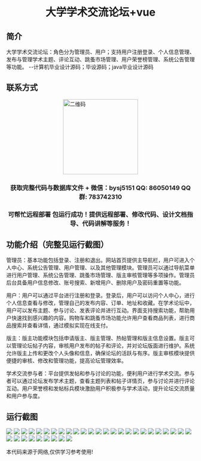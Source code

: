 <p><h1 align="center">大学学术交流论坛+vue</h1></p>

## 简介
大学学术交流论坛：角色分为管理员、用户；支持用户注册登录、个人信息管理、发布与管理学术主题、评论互动、跳蚤市场管理、用户荣誉榜管理、系统公告管理等功能。    --计算机毕业设计源码；毕设源码；java毕业设计源码


## 联系方式
<img src="https://bs-1329754181.cos.ap-shanghai.myqcloud.com/wx.jpg" alt="二维码" style="display: block; margin: 0 auto;" width="200px">
<p><h3 align="center">获取完整代码与数据库文件 + 微信：bysj5151 QQ: 86050149 QQ群: 783742310</h3></p>
<p><h3 align="center">可帮忙远程部署 包运行成功！提供远程部署、修改代码、设计文档指导、代码讲解等服务！</h3></p>

## 功能介绍（完整见运行截图）
管理员：基本功能包括登录、注册和退出。网站首页提供主导航栏，用户可进入个人中心、系统公告管理、用户管理、以及其他管理模块。管理员可以通过导航菜单进行用户管理、系统公告管理、跳蚤市场管理、版主审核管理等多项操作。管理员后台具备用户信息修改、账号搜索、新增用户、删除用户及密码重置等功能。

用户：用户可以通过平台进行注册和登录。登录后，用户可以访问个人中心，进行个人信息查看与修改，管理自己的发布内容、订单、地址和收藏。在学术论坛中，用户可以发布主题、参与讨论、发表评论并进行互动。界面支持搜索功能，帮助用户快速找到感兴趣的内容。购物车和跳蚤市场功能允许用户查看商品列表，进行商品搜索并查看详情，通过模拟实现在线支付。

版主：版主功能模块包括申请版主、版主管理、热帖管理和版主信息设置。版主可以管理论坛帖子内容，审核用户发布的帖子和评论，并对论坛版面进行维护。系统允许版主上传和更改个人头像和信息，确保论坛的活跃与有序。版主审核模块提供便捷的审核、修改和管理功能，提高论坛管理效率。

学术交流参与者：平台提供发帖和参与讨论的功能，便利用户进行学术交流。参与者可以通过论坛发布学术主题，查看主题列表和帖子详情页，参与讨论并进行评论互动。用户荣誉榜和发帖标兵模块激励用户积极参与学术活动，提升论坛交流质量和用户参与度。


## 运行截图
![](https://bs-1329754181.cos.ap-shanghai.myqcloud.com/ssm/UniversityAcademicExchangeForum/img/001.jpg)
![](https://bs-1329754181.cos.ap-shanghai.myqcloud.com/ssm/UniversityAcademicExchangeForum/img/002.jpg)
![](https://bs-1329754181.cos.ap-shanghai.myqcloud.com/ssm/UniversityAcademicExchangeForum/img/003.jpg)
![](https://bs-1329754181.cos.ap-shanghai.myqcloud.com/ssm/UniversityAcademicExchangeForum/img/004.jpg)
![](https://bs-1329754181.cos.ap-shanghai.myqcloud.com/ssm/UniversityAcademicExchangeForum/img/005.jpg)
![](https://bs-1329754181.cos.ap-shanghai.myqcloud.com/ssm/UniversityAcademicExchangeForum/img/006.jpg)
![](https://bs-1329754181.cos.ap-shanghai.myqcloud.com/ssm/UniversityAcademicExchangeForum/img/007.jpg)
![](https://bs-1329754181.cos.ap-shanghai.myqcloud.com/ssm/UniversityAcademicExchangeForum/img/008.jpg)
![](https://bs-1329754181.cos.ap-shanghai.myqcloud.com/ssm/UniversityAcademicExchangeForum/img/009.jpg)
![](https://bs-1329754181.cos.ap-shanghai.myqcloud.com/ssm/UniversityAcademicExchangeForum/img/010.jpg)
![](https://bs-1329754181.cos.ap-shanghai.myqcloud.com/ssm/UniversityAcademicExchangeForum/img/011.jpg)
![](https://bs-1329754181.cos.ap-shanghai.myqcloud.com/ssm/UniversityAcademicExchangeForum/img/012.jpg)
![](https://bs-1329754181.cos.ap-shanghai.myqcloud.com/ssm/UniversityAcademicExchangeForum/img/013.jpg)
![](https://bs-1329754181.cos.ap-shanghai.myqcloud.com/ssm/UniversityAcademicExchangeForum/img/014.jpg)
![](https://bs-1329754181.cos.ap-shanghai.myqcloud.com/ssm/UniversityAcademicExchangeForum/img/015.jpg)
![](https://bs-1329754181.cos.ap-shanghai.myqcloud.com/ssm/UniversityAcademicExchangeForum/img/016.jpg)
![](https://bs-1329754181.cos.ap-shanghai.myqcloud.com/ssm/UniversityAcademicExchangeForum/img/017.jpg)
![](https://bs-1329754181.cos.ap-shanghai.myqcloud.com/ssm/UniversityAcademicExchangeForum/img/018.jpg)
![](https://bs-1329754181.cos.ap-shanghai.myqcloud.com/ssm/UniversityAcademicExchangeForum/img/019.jpg)
![](https://bs-1329754181.cos.ap-shanghai.myqcloud.com/ssm/UniversityAcademicExchangeForum/img/020.jpg)
![](https://bs-1329754181.cos.ap-shanghai.myqcloud.com/ssm/UniversityAcademicExchangeForum/img/021.jpg)
![](https://bs-1329754181.cos.ap-shanghai.myqcloud.com/ssm/UniversityAcademicExchangeForum/img/022.jpg)
![](https://bs-1329754181.cos.ap-shanghai.myqcloud.com/ssm/UniversityAcademicExchangeForum/img/023.jpg)
![](https://bs-1329754181.cos.ap-shanghai.myqcloud.com/ssm/UniversityAcademicExchangeForum/img/024.jpg)
![](https://bs-1329754181.cos.ap-shanghai.myqcloud.com/ssm/UniversityAcademicExchangeForum/img/025.jpg)
![](https://bs-1329754181.cos.ap-shanghai.myqcloud.com/ssm/UniversityAcademicExchangeForum/img/026.jpg)
![](https://bs-1329754181.cos.ap-shanghai.myqcloud.com/ssm/UniversityAcademicExchangeForum/img/027.jpg)
![](https://bs-1329754181.cos.ap-shanghai.myqcloud.com/ssm/UniversityAcademicExchangeForum/img/028.jpg)
![](https://bs-1329754181.cos.ap-shanghai.myqcloud.com/ssm/UniversityAcademicExchangeForum/img/029.jpg)
![](https://bs-1329754181.cos.ap-shanghai.myqcloud.com/ssm/UniversityAcademicExchangeForum/img/030.jpg)
![](https://bs-1329754181.cos.ap-shanghai.myqcloud.com/ssm/UniversityAcademicExchangeForum/img/031.jpg)
![](https://bs-1329754181.cos.ap-shanghai.myqcloud.com/ssm/UniversityAcademicExchangeForum/img/032.jpg)
![](https://bs-1329754181.cos.ap-shanghai.myqcloud.com/ssm/UniversityAcademicExchangeForum/img/033.jpg)
![](https://bs-1329754181.cos.ap-shanghai.myqcloud.com/ssm/UniversityAcademicExchangeForum/img/034.jpg)

<p>本代码来源于网络,仅供学习参考使用!</p>
